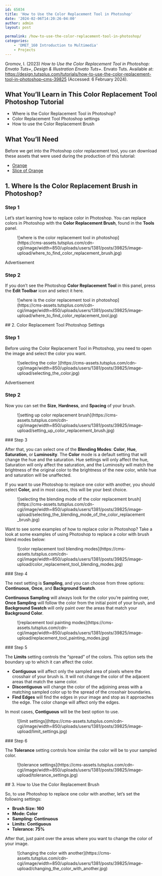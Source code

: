 ```yaml
---
id: 65034
title: 'How to Use the Color Replacement Tool in Photoshop'
date: '2024-02-06T14:20:26-04:00'
author: admin
layout: post

permalink: /how-to-use-the-color-replacement-tool-in-photoshop/
categories:
    - 'DMET_160 Introduction to Multimedia'
    - Projects
---
```


Gromov, I. (2023) *How to Use the Color Replacement Tool in Photoshop: Envato Tuts+*, *Design &amp; Illustration Envato Tuts+*. Envato Tuts. Available at: https://design.tutsplus.com/tutorials/how-to-use-the-color-replacement-tool-in-photoshop–cms-39825 (Accessed: 6 February 2024).

## What You’ll Learn in This Color Replacement Tool Photoshop Tutorial

- Where is the Color Replacement Tool in Photoshop?
- Color Replacement Tool Photoshop settings
- How to use the Color Replacement Brush

## What You’ll Need

Before we get into the Photoshop color replacement tool, you can download these assets that were used during the production of this tutorial:

- [Orange](https://www.dropbox.com/scl/fi/t4q0b0gn7uipu8yo570qj/oranges.jpg?rlkey=w1ygkwqxi488naxx9qzrehngw&dl=1)
- [Slice of Orange](https://www.dropbox.com/scl/fi/lx7rof8d0kt2qj6hxkrgv/orange_slice.jpg?rlkey=z02hgv5rdh3fgfypzn4kcmke6&dl=1)

## 1. Where Is the Color Replacement Brush in Photoshop?

### Step 1

Let’s start learning how to replace color in Photoshop. You can replace colors in Photoshop with the **Color Replacement Brush**, found in the **Tools** panel.

<div class="wp-block-image"><figure class="aligncenter">![where is the color replacement tool in photoshop](https://cms-assets.tutsplus.com/cdn-cgi/image/width=850/uploads/users/1381/posts/39825/image-upload/where_to_find_color_replacement_brush.jpg)</figure></div>Advertisement

### Step 2

If you don’t see the Photoshop **Color Replacement Tool** in this panel, press the **Edit Toolbar** icon and select it here.

<div class="wp-block-image"><figure class="aligncenter">![where is the color replacement tool in photoshop](https://cms-assets.tutsplus.com/cdn-cgi/image/width=850/uploads/users/1381/posts/39825/image-upload/where_to_find_color_replacement_tool.jpg)</figure></div>## 2. Color Replacement Tool Photoshop Settings

### Step 1

Before using the Color Replacement Tool in Photoshop, you need to open the image and select the color you want.

<div class="wp-block-image"><figure class="aligncenter">![selecting the color ](https://cms-assets.tutsplus.com/cdn-cgi/image/width=850/uploads/users/1381/posts/39825/image-upload/selecting_the_color.jpg)</figure></div>Advertisement

### Step 2

Now you can set the **Size**, **Hardness**, and **Spacing** of your brush.

<div class="wp-block-image"><figure class="aligncenter">![setting up color replacement brush](https://cms-assets.tutsplus.com/cdn-cgi/image/width=850/uploads/users/1381/posts/39825/image-upload/setting_up_color_replacement_brush.jpg)</figure></div>### Step 3

After that, you can select one of the **Blending Modes**: **Color**, **Hue**, **Saturation**, or **Luminosity**. The **Color** mode is a default setting that will change the hue and the saturation. Hue settings will only affect the hue, Saturation will only affect the saturation, and the Luminosity will match the brightness of the original color to the brightness of the new color, while hue and saturation will be unaffected.

If you want to use Photoshop to replace one color with another, you should select **Color,** and in most cases, this will be your best choice.

<div class="wp-block-image"><figure class="aligncenter">![selecting the blending mode of the color replacement brush](https://cms-assets.tutsplus.com/cdn-cgi/image/width=850/uploads/users/1381/posts/39825/image-upload/selecting_the_blending_mode_of_the_color_replacement_brush.jpg)</figure></div>Want to see some examples of how to replace color in Photoshop? Take a look at some examples of using Photoshop to replace a color with brush blend modes below:

<div class="wp-block-image"><figure class="aligncenter">![color replacement tool blending modes](https://cms-assets.tutsplus.com/cdn-cgi/image/width=850/uploads/users/1381/posts/39825/image-upload/color_replacement_tool_blending_modes.jpg)</figure></div>### Step 4

The next setting is **Sampling**, and you can choose from three options: **Continuous**, **Once**, and **Background Swatch**.

**Continuous Sampling** will always look for the color you’re painting over, **Once Sampling** will follow the color from the initial point of your brush, and **Background Swatch** will only paint over the areas that match your **Background Color**.

<div class="wp-block-image"><figure class="aligncenter">![replacement tool painting modes](https://cms-assets.tutsplus.com/cdn-cgi/image/width=850/uploads/users/1381/posts/39825/image-upload/replacement_tool_painting_modes.jpg)</figure></div>### Step 5

The **Limits** setting controls the “spread” of the colors. This option sets the boundary up to which it can affect the color.

- **Contiguous** will affect only the sampled area of pixels where the crosshair of your brush is. It will not change the color of the adjacent areas that match the same color.
- **Discontiguous** will change the color of the adjoining areas with a matching sampled color up to the spread of the crosshair boundaries.
- **Find Edges** will find the edges in your image and stop as it approaches the edge. The color change will affect only the edges.

In most cases, **Contiguous** will be the best option to use.

<div class="wp-block-image"><figure class="aligncenter">![limit settings](https://cms-assets.tutsplus.com/cdn-cgi/image/width=850/uploads/users/1381/posts/39825/image-upload/limit_settings.jpg)</figure></div>### Step 6

The **Tolerance** setting controls how similar the color will be to your sampled color.

<div class="wp-block-image"><figure class="aligncenter">![tolerance settings](https://cms-assets.tutsplus.com/cdn-cgi/image/width=850/uploads/users/1381/posts/39825/image-upload/tolerance_settings.jpg)</figure></div>## 3. How to Use the Color Replacement Brush

So, to use Photoshop to replace one color with another, let’s set the following settings:

- **Brush Size: 160**
- **Mode: Color**
- **Sampling: Continuous**
- **Limits: Contiguous**
- **Tolerance: 75%**

After that, just paint over the areas where you want to change the color of your image.

<div class="wp-block-image"><figure class="aligncenter">![changing the color with another](https://cms-assets.tutsplus.com/cdn-cgi/image/width=850/uploads/users/1381/posts/39825/image-upload/changing_the_color_with_another.jpg)</figure></div>